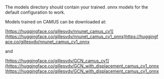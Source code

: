 The models directory should contain your trained .onnx models for the default configuration to work.

Models trained on CAMUS can be downloaded at:

[https://huggingface.co/gillesvdv/nnunet_camus_cv1](https://huggingface.co/gillesvdv/nnunet_camus_cv1_onnx)https://huggingface.co/gillesvdv/nnunet_camus_cv1_onnx

and

[https://huggingface.co/gillesvdv/GCN_camus_cv1](https://huggingface.co/gillesvdv/GCN_with_displacement_camus_cv1_onnx)https://huggingface.co/gillesvdv/GCN_with_displacement_camus_cv1_onnx
